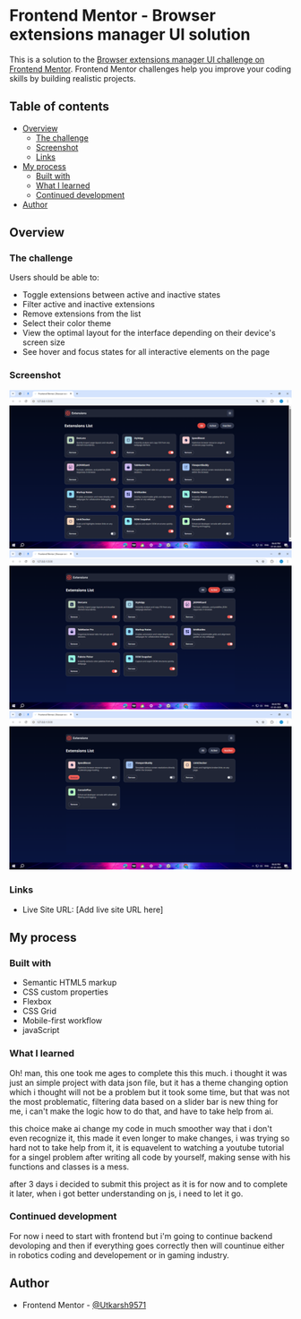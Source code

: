 # Frontend Mentor - Browser extensions manager UI solution

This is a solution to the [Browser extensions manager UI challenge on Frontend Mentor](https://www.frontendmentor.io/challenges/browser-extension-manager-ui-yNZnOfsMAp). Frontend Mentor challenges help you improve your coding skills by building realistic projects. 

## Table of contents

- [Overview](#overview)
  - [The challenge](#the-challenge)
  - [Screenshot](#screenshot)
  - [Links](#links)
- [My process](#my-process)
  - [Built with](#built-with)
  - [What I learned](#what-i-learned)
  - [Continued development](#continued-development)
- [Author](#author)

## Overview

### The challenge

Users should be able to:

- Toggle extensions between active and inactive states
- Filter active and inactive extensions
- Remove extensions from the list
- Select their color theme
- View the optimal layout for the interface depending on their device's screen size
- See hover and focus states for all interactive elements on the page

### Screenshot

![](./assets/images/Screenshot%20(363).png)
![](./assets/images/Screenshot%20(364).png)
![](./assets/images/Screenshot%20(365).png)

### Links

- Live Site URL: [Add live site URL here]

## My process

### Built with

- Semantic HTML5 markup
- CSS custom properties
- Flexbox
- CSS Grid
- Mobile-first workflow
- javaScript

### What I learned

Oh! man, this one took me ages to complete this this much. i thought it was just an simple project with data json file, but it has a theme changing option which i thought will not be a problem but it took some time, but that was not the most problematic, filtering data based on a slider bar is new thing for me, i can't make the logic how to do that, and have to take help from ai. 

this choice make ai change my code in much smoother way that i don't even recognize it, this made it even longer to make changes, i was trying so hard not to take help from it, it is equavelent to watching a youtube tutorial for a singel problem after writing all code by yourself, making sense with his functions and classes is a mess.

after 3 days i decided to submit this project as it is for now and to complete it later, when i got better understanding on js, i need to let it go.

### Continued development

For now i need to start with frontend but i'm going to continue backend devoloping and then if everything goes correctly then will countinue either in robotics coding and developement or in gaming industry.


## Author

- Frontend Mentor - [@Utkarsh9571](https://www.frontendmentor.io/profile/Utkarsh9571)